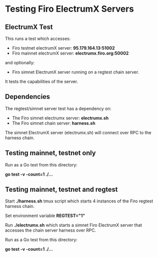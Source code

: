 # Testing Firo ElectrumX Servers

## ElectrumX Test

This runs a test which accesses:

- Firo testnet electrumX server: __95.179.164.13:51002__
- Firo mainnet electrumX server: __electrumx.firo.org:50002__

and optionally:

- Firo simnet ElectrumX server running on a regtest chain server.

It tests the capabilities of the server.

## Dependencies

The regtest/simnet server test has a dependency on:

- The Firo simnet electrumx server: __electrumx.sh__
- The Firo simnet chain server: __harness.sh__

The simnet ElectrumX server (electrumx.sh) will connect over RPC to the
harness chain.

## Testing mainnet, testnet only

Run as a Go test from this directory:

__go test -v -count=1 ./...__

## Testing mainnet, testnet and regtest

Start __./harness.sh__ tmux script which starts 4 instances of the Firo regtest
harness chain.

Set environment variable __REGTEST="1"__

Run __./electrumx.sh__ which starts a simnet Firo ElectrumX server that accesses the
chain server harness over RPC.

Run as a Go test from this directory:

__go test -v -count=1 ./...__
